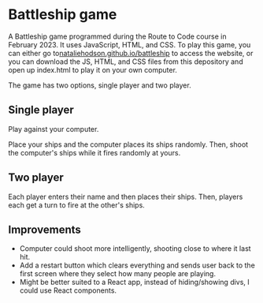 # Battleship game

A Battleship game programmed during the Route to Code course in February 2023.
It uses JavaScript, HTML, and CSS.
To play this game, you can either go to[nataliehodson.github.io/battleship](https://nataliehodson.github.io/battleship/) to access the website, or you can download the JS, HTML, and CSS files from this depository and open up index.html to play it on your own computer. 

The game has two options, single player and two player.

## Single player

Play against your computer.

Place your ships and the computer places its ships randomly.
Then, shoot the computer's ships while it fires randomly at yours.

## Two player

Each player enters their name and then places their ships.
Then, players each get a turn to fire at the other's ships.


## Improvements

- Computer could shoot more intelligently, shooting close to where it last hit.
- Add a restart button which clears everything and sends user back to the first screen where they select how many people are playing.
- Might be better suited to a React app, instead of hiding/showing divs, I could use React components.
